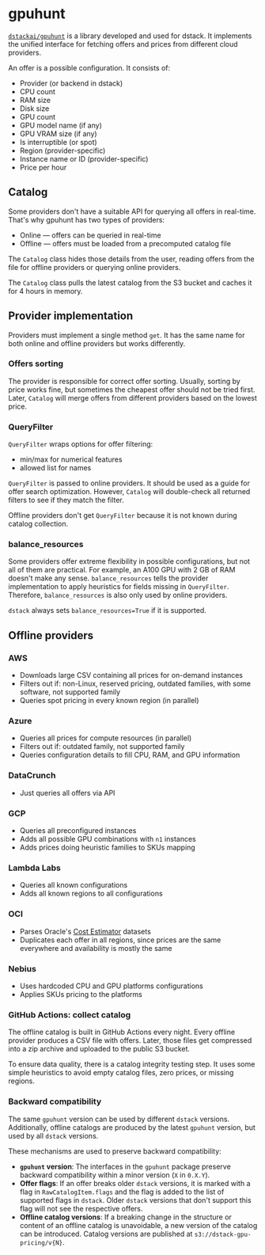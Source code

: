 # gpuhunt

[`dstackai/gpuhunt`](https://github.com/dstackai/gpuhunt) is a library developed and used for dstack. It implements the unified interface for fetching offers and prices from different cloud providers.

An offer is a possible configuration. It consists of:
- Provider (or backend in dstack)
- CPU count
- RAM size
- Disk size
- GPU count
- GPU model name (if any)
- GPU VRAM size (if any)
- Is interruptible (or spot)
- Region (provider-specific)
- Instance name or ID (provider-specific)
- Price per hour

## Catalog

Some providers don't have a suitable API for querying all offers in real-time. That's why gpuhunt has two types of providers:

- Online — offers can be queried in real-time
- Offline — offers must be loaded from a precomputed catalog file

The `Catalog` class hides those details from the user, reading offers from the file for offline providers or querying online providers.

The `Catalog` class pulls the latest catalog from the S3 bucket and caches it for 4 hours in memory.

## Provider implementation

Providers must implement a single method `get`. It has the same name for both online and offline providers but works differently.

### Offers sorting

The provider is responsible for correct offer sorting. Usually, sorting by price works fine, but sometimes the cheapest offer should not be tried first. Later, `Catalog` will merge offers from different providers based on the lowest price.

### QueryFilter

`QueryFilter` wraps options for offer filtering:

- min/max for numerical features
- allowed list for names

`QueryFilter` is passed to online providers. It should be used as a guide for offer search optimization. However, `Catalog` will double-check all returned filters to see if they match the filter.

Offline providers don't get `QueryFilter` because it is not known during catalog collection.

### balance_resources

Some providers offer extreme flexibility in possible configurations, but not all of them are practical. For example, an A100 GPU with 2 GB of RAM doesn't make any sense. `balance_resources` tells the provider implementation to apply heuristics for fields missing in `QueryFilter`. Therefore, `balance_resources` is also only used by online providers.

`dstack` always sets `balance_resources=True` if it is supported.

## Offline providers

### AWS

- Downloads large CSV containing all prices for on-demand instances
- Filters out if: non-Linux, reserved pricing, outdated families, with some software, not supported family
- Queries spot pricing in every known region (in parallel)

### Azure

- Queries all prices for compute resources (in parallel)
- Filters out if: outdated family, not supported family
- Queries configuration details to fill CPU, RAM, and GPU information

### DataCrunch

- Just queries all offers via API

### GCP

- Queries all preconfigured instances
- Adds all possible GPU combinations with `n1` instances
- Adds prices doing heuristic families to SKUs mapping

### Lambda Labs

- Queries all known configurations
- Adds all known regions to all configurations

### OCI

- Parses Oracle's [Cost Estimator](https://www.oracle.com/cloud/costestimator.html) datasets
- Duplicates each offer in all regions, since prices are the same everywhere and availability is mostly the same

### Nebius

- Uses hardcoded CPU and GPU platforms configurations
- Applies SKUs pricing to the platforms

### GitHub Actions: collect catalog

The offline catalog is built in GitHub Actions every night. Every offline provider produces a CSV file with offers. Later, those files get compressed into a zip archive and uploaded to the public S3 bucket.

To ensure data quality, there is a catalog integrity testing step. It uses some simple heuristics to avoid empty catalog files, zero prices, or missing regions.

### Backward compatibility

The same `gpuhunt` version can be used by different `dstack` versions.
Additionally, offline catalogs are produced by the latest `gpuhunt` version, but used by all `dstack` versions.

These mechanisms are used to preserve backward compatibility:

- **`gpuhunt` version**: The interfaces in the `gpuhunt` package preserve backward compatibility
  within a minor version (`X` in `0.X.Y`).
- **Offer flags**: If an offer breaks older `dstack` versions, it is marked with a flag in `RawCatalogItem.flags`
  and the flag is added to the list of supported flags in `dstack`.
  Older `dstack` versions that don't support this flag will not see the respective offers.
- **Offline catalog versions**: If a breaking change in the structure or content of an offline catalog is unavoidable,
  a new version of the catalog can be introduced. Catalog versions are published at `s3://dstack-gpu-pricing/v{N}`.
